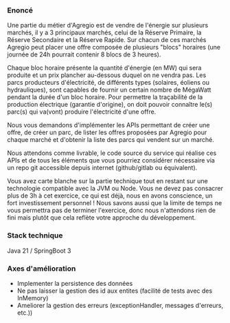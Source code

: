 ### Enoncé

Une partie du métier d'Agregio est de vendre de l'énergie sur plusieurs marchés, il y a 3 principaux marchés, celui de
la Réserve Primaire, la Réserve Secondaire et la Réserve Rapide. Sur chacun de ces marchés Agregio peut placer une offre
composée de plusieurs "blocs" horaires (une journée de 24h pourrait contenir 8 blocs de 3 heures).

Chaque bloc horaire présente la quantité d'énergie (en MW) qui sera produite et un prix plancher au-dessous duquel on ne
vendra pas. Les
parcs producteurs d'électricité, de différents types (solaires, éoliens ou hydrauliques), sont capables de fournir un
certain nombre de MégaWatt pendant la durée d'un bloc horaire. Pour permettre la traçabilité de la production
électrique (garantie d'origine), on doit pouvoir connaître le(s) parc(s) qui va(vont) produire l'électricité d'une
offre.

Nous vous demandons d'implémenter les APIs permettant de créer une offre, de créer un parc, de lister les offres
proposées par Agregio pour chaque marché et d'obtenir la liste des parcs qui vendent sur un marché.

Nous attendons comme livrable, le code source du service qui réalise ces APIs et de tous les éléments que vous pourriez
considérer nécessaire
via un repo git accessible depuis internet (github/gitlab ou équivalent).

Vous avez carte blanche sur la partie technique tout en restant sur une technologie compatible avec la JVM ou Node. Vous
ne devez pas consacrer plus de 3h à
cet exercice, ce qui est déjà, nous en avons conscience, un fort investissement personnel ! Nous savons aussi que la
limite de temps ne vous permettra pas de terminer l'exercice, donc nous n'attendons rien de fini mais plutôt que cela
reflète votre approche du développement.

### Stack technique
Java 21 / SpringBoot 3

### Axes d'amélioration
- Implementer la persistence des données
- Ne pas laisser la gestion des id aux entites (facilité de tests avec des InMemory)
- Ameliorer la gestion des erreurs (exceptionHandler, messages d'erreurs, etc.)) 